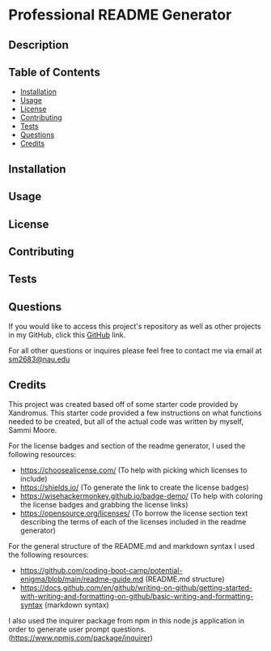 # Professional README Generator

## Description

## Table of Contents

  * [Installation](#installation)
  * [Usage](#usage)
  * [License](#license)
  * [Contributing](#contributing)
  * [Tests](#tests)
  * [Questions](#questions)
  * [Credits](#credits)

## Installation

## Usage

## License

## Contributing

## Tests

## Questions

If you would like to access this project's repository as well as other projects in my GitHub, click this [GitHub](https://github.com/sm3131) link. 

For all other questions or inquires please feel free to contact me via email at [sm2683@nau.edu](link)

## Credits

This project was created based off of some starter code provided by Xandromus. This starter code provided a few instructions on what functions needed to be created, but all of the actual code was written by myself, Sammi Moore. 

For the license badges and section of the readme generator, I used the following resources:
- https://choosealicense.com/ (To help with picking which licenses to include)
- https://shields.io/ (To generate the link to create the license badges)
- https://wisehackermonkey.github.io/badge-demo/ (To help with coloring the license badges and grabbing the license links)
- https://opensource.org/licenses/ (To borrow the license section text describing the terms of each of the licenses included in the readme generator)

For the general structure of the README.md and markdown syntax I used the following resources:
- https://github.com/coding-boot-camp/potential-enigma/blob/main/readme-guide.md (README.md structure)
- https://docs.github.com/en/github/writing-on-github/getting-started-with-writing-and-formatting-on-github/basic-writing-and-formatting-syntax (markdown syntax)

I also used the inquirer package from npm in this node.js application in order to generate user prompt questions. (https://www.npmjs.com/package/inquirer)



